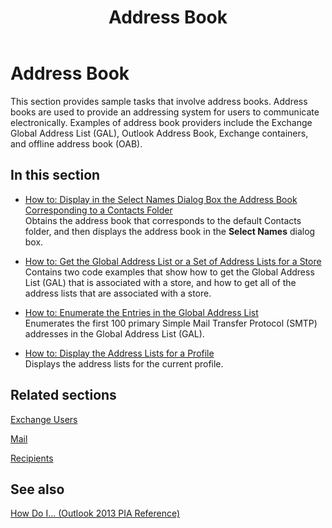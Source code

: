 ﻿---
title: Address Book
TOCTitle: Address Book
ms:assetid: 1677a3d3-3994-49b6-ba31-e41f2a2e1e2f
ms:mtpsurl: https://msdn.microsoft.com/en-us/library/Ff184590(v=office.15)
ms:contentKeyID: 55119798
ms.date: 07/24/2014
mtps_version: v=office.15
---

# Address Book

This section provides sample tasks that involve address books. Address books are used to provide an addressing system for users to communicate electronically. Examples of address book providers include the Exchange Global Address List (GAL), Outlook Address Book, Exchange containers, and offline address book (OAB).

## In this section

  - [How to: Display in the Select Names Dialog Box the Address Book Corresponding to a Contacts Folder](how-to-display-in-the-select-names-dialog-box-the-address-book-corresponding-to-a-contacts-folder.md)  
    Obtains the address book that corresponds to the default Contacts folder, and then displays the address book in the **Select Names** dialog box.

  - [How to: Get the Global Address List or a Set of Address Lists for a Store](how-to-get-the-global-address-list-or-a-set-of-address-lists-for-a-store.md)  
    Contains two code examples that show how to get the Global Address List (GAL) that is associated with a store, and how to get all of the address lists that are associated with a store.

  - [How to: Enumerate the Entries in the Global Address List](how-to-enumerate-the-entries-in-the-global-address-list.md)  
    Enumerates the first 100 primary Simple Mail Transfer Protocol (SMTP) addresses in the Global Address List (GAL).

  - [How to: Display the Address Lists for a Profile](how-to-display-the-address-lists-for-a-profile.md)  
    Displays the address lists for the current profile.

## Related sections

[Exchange Users](exchange-users.md)

[Mail](mail.md)

[Recipients](recipients.md)

## See also



[How Do I... (Outlook 2013 PIA Reference)](how-do-i-outlook-2013-pia-reference.md)

